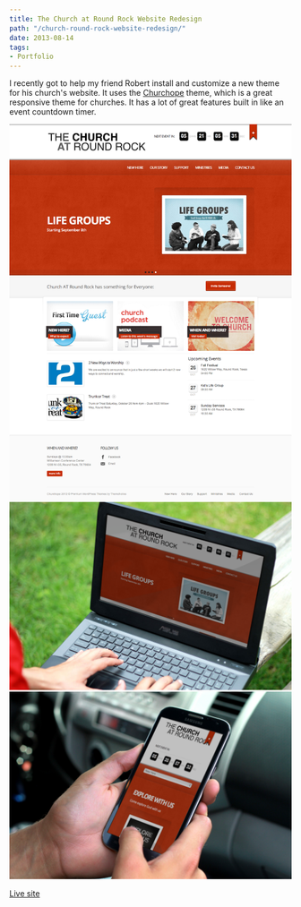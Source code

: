 ```yaml
---
title: The Church at Round Rock Website Redesign
path: "/church-round-rock-website-redesign/"
date: 2013-08-14
tags:
- Portfolio
---
```


I recently got to help my friend Robert install and customize a new theme for his church's website. It uses the <a href="http://themeforest.net/item/churchope-responsive-wordpress-theme/2708562" target="_blank">Churchope</a> theme, which is a great responsive theme for churches. It has a lot of great features built in like an event countdown timer.

<img alt="The Church at Round Rock" src="./The-Church-at-Round-Rock-1.png" />

<img alt="the-church-at-round-rock-desktop" src="./the-church-at-round-rock-desktop.png" />

<img alt="the-church-at-round-rock-phone" src="./the-church-at-round-rock-phone.png" />

<a href="http://www.thechurchatroundrock.com" target="_blank">Live site</a>
